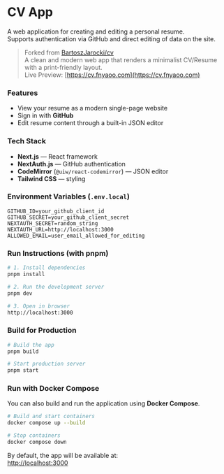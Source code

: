 # CV App

A web application for creating and editing a personal resume.  
Supports authentication via GitHub and direct editing of data on the site.

> Forked from [BartoszJarocki/cv](https://github.com/BartoszJarocki/cv)  
> A clean and modern web app that renders a minimalist CV/Resume with a print-friendly layout.  
> Live Preview: [https://cv.fnyaoo.com](https://cv.fnyaoo.com)  

### Features
- View your resume as a modern single-page website  
- Sign in with **GitHub**  
- Edit resume content through a built-in JSON editor  

### Tech Stack
- **Next.js** — React framework  
- **NextAuth.js** — GitHub authentication  
- **CodeMirror** (`@uiw/react-codemirror`) — JSON editor  
- **Tailwind CSS** — styling  

### Environment Variables (`.env.local`)
```env
GITHUB_ID=your_github_client_id
GITHUB_SECRET=your_github_client_secret
NEXTAUTH_SECRET=random_string
NEXTAUTH_URL=http://localhost:3000
ALLOWED_EMAIL=user_email_allowed_for_editing
```

### Run Instructions (with pnpm)
```bash
# 1. Install dependencies
pnpm install

# 2. Run the development server
pnpm dev

# 3. Open in browser
http://localhost:3000
```

### Build for Production
```bash
# Build the app
pnpm build

# Start production server
pnpm start
```

### Run with Docker Compose
You can also build and run the application using **Docker Compose**.

```bash
# Build and start containers
docker compose up --build

# Stop containers
docker compose down
```

By default, the app will be available at:  
[http://localhost:3000](http://localhost:3000)

